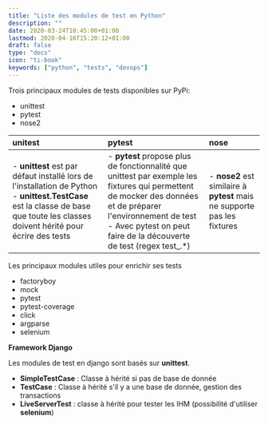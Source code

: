 ```yaml
---
title: "Liste des modules de test en Python"
description: ""
date: 2020-03-24T10:45:00+01:00
lastmod: 2020-04-16T15:20:12+01:00
draft: false
type: "docs"
icon: "ti-book"
keywords: ["python", "tests", "devops"]
---
```


Trois principaux modules de tests disponibles sur PyPi:

- unittest
- pytest
- nose2

| unitest | pytest | nose |
| :----- | :----- | :---- |
| - **unittest** est par défaut installé lors de l'installation de Python <br/> - **unittest.TestCase** est la classe de base que toute les classes doivent hérité pour écrire des tests | - **pytest** propose plus de fonctionnalité que unittest par exemple les fixtures qui permettent de mocker des données et de préparer l'environnement de test  <br/> - Avec pytest on peut faire de la découverte de test (regex test_.*) |  - **nose2** est similaire à **pytest** mais ne supporte pas les fixtures |



Les principaux modules utiles pour enrichir ses tests

- factoryboy
- mock
- pytest
- pytest-coverage
- click 
- argparse
- selenium


**Framework Django**

Les modules de test en django sont basés sur **unittest**.

- **SimpleTestCase** : Classe à hérité si pas de base de donnée
- **TestCase** : Classe à hérité s'il y a une base de donnée, gestion des transactions
- **LiveServerTest** : classe à hérité pour tester les IHM (possibilité d'utiliser **selenium**)



